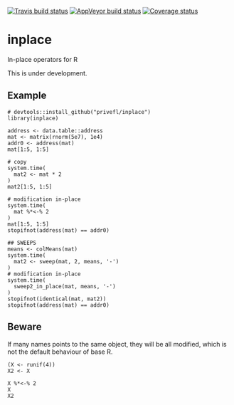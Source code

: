 [![Travis build status](https://travis-ci.org/privefl/inplace.svg?branch=master)](https://travis-ci.org/privefl/inplace)
[![AppVeyor build status](https://ci.appveyor.com/api/projects/status/github/privefl/inplace?branch=master&svg=true)](https://ci.appveyor.com/project/privefl/inplace)
[![Coverage status](https://codecov.io/gh/privefl/inplace/branch/master/graph/badge.svg)](https://codecov.io/github/privefl/inplace?branch=master)
 
# inplace

In-place operators for R

This is under development.

## Example

```{r}
# devtools::install_github("privefl/inplace")
library(inplace)

address <- data.table::address
mat <- matrix(rnorm(5e7), 1e4)
addr0 <- address(mat)
mat[1:5, 1:5]

# copy
system.time(
  mat2 <- mat * 2
)
mat2[1:5, 1:5]

# modification in-place
system.time(
  mat %*<-% 2
)
mat[1:5, 1:5]
stopifnot(address(mat) == addr0)

## SWEEPS
means <- colMeans(mat)
system.time(
  mat2 <- sweep(mat, 2, means, '-')
)
# modification in-place
system.time(
  sweep2_in_place(mat, means, '-')
)
stopifnot(identical(mat, mat2))
stopifnot(address(mat) == addr0)
```

## Beware

If many names points to the same object, they will be all modified, which is not the default behaviour of base R.

```{r}
(X <- runif(4))
X2 <- X

X %*<-% 2
X
X2
```

